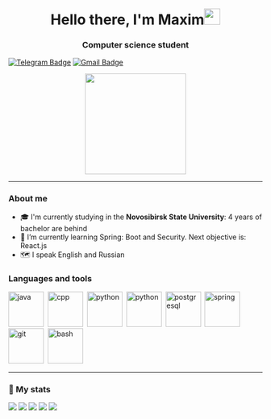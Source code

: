 <h1 align="center">Hello there, I'm Maxim<img src="https://github.com/blackcater/blackcater/raw/main/images/Hi.gif" height="32"/></h1>
<h3 align="center">Computer science student</h3>


[![Telegram Badge](https://img.shields.io/badge/-Telegram-0088cc?style=for-the-badge&logo=appveyor&logo=Telegram&logoColor=white&color=blue)](https://t.me/mu2so4)
[![Gmail Badge](https://img.shields.io/badge/Gmail-D14836?style=for-the-badge&logo=gmail&logoColor=white)](mailto:b4.orangutang@gmail.com)

<div align="center">
  <img src="https://media.giphy.com/media/k0ijJhqrUP4T2EvmJ1/giphy.gif" height="200px"/>
</div>

---
### About me
- 🎓 I'm currently studying in the <b>Novosibirsk State University</b>: 4 years of bachelor are behind
- 🌱 I’m currently learning Spring: Boot and Security. Next objective is: React.js
- 🗺️ I speak English and Russian

### Languages and tools
<img height="70px" width="70px" src="https://cdn.jsdelivr.net/gh/devicons/devicon/icons/java/java-original.svg" title="java"/>&nbsp;
<img height="70px" width="70px" src="https://cdn.jsdelivr.net/gh/devicons/devicon/icons/cplusplus/cplusplus-original.svg" title="cpp"/>&nbsp;
<img height="70px" width="70px" src="https://cdn.jsdelivr.net/gh/devicons/devicon/icons/python/python-original.svg" title="python"/>&nbsp;
<img height="70px" width="70px" src="https://cdn.jsdelivr.net/gh/devicons/devicon/icons/javascript/javascript-original.svg" title="python"/>&nbsp;
<img height="70px" width="70px" src="https://cdn.jsdelivr.net/gh/devicons/devicon/icons/postgresql/postgresql-original.svg" title="postgresql"/>&nbsp;
<img height="70px" width="70px" src="https://cdn.jsdelivr.net/gh/devicons/devicon/icons/spring/spring-original.svg" title="spring"/>&nbsp;
<img height="70px" width="70px" src="https://cdn.jsdelivr.net/gh/devicons/devicon/icons/git/git-original.svg" title="git"/>&nbsp;
<img height="70px" width="70px" src="https://cdn.jsdelivr.net/gh/devicons/devicon/icons/bash/bash-original.svg" title="bash"/>

---
### 🎯 My stats
![](http://github-profile-summary-cards.vercel.app/api/cards/profile-details?username=mu2so4&theme=react)
![](http://github-profile-summary-cards.vercel.app/api/cards/repos-per-language?username=mu2so4&theme=react)
![](http://github-profile-summary-cards.vercel.app/api/cards/most-commit-language?username=mu2so4&theme=react)
![](http://github-profile-summary-cards.vercel.app/api/cards/stats?username=mu2so4&theme=react)
![](http://github-profile-summary-cards.vercel.app/api/cards/productive-time?username=mu2so4&theme=react&utcOffset=8)

